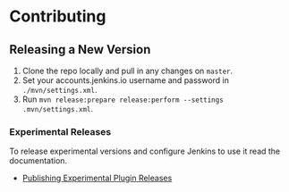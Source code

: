 # Contributing

## Releasing a New Version

1. Clone the repo locally and pull in any changes on `master`.
2. Set your accounts.jenkins.io username and password in `./mvn/settings.xml`.
3. Run `mvn release:prepare release:perform --settings .mvn/settings.xml`.

### Experimental Releases

To release experimental versions and configure Jenkins to use it read the documentation. 

- [Publishing Experimental Plugin Releases](https://www.jenkins.io/doc/developer/publishing/releasing-experimental-updates/)
